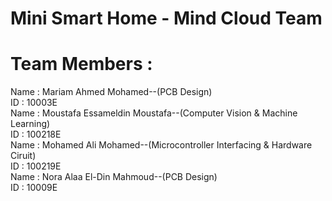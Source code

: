 # Mini Smart Home - Mind Cloud Team

# Team Members :<br>
Name : Mariam Ahmed Mohamed--(PCB Design) <br>
ID : 10003E<br>
Name : Moustafa Essameldin Moustafa--(Computer Vision & Machine Learning) <br>
ID : 100218E<br>
Name : Mohamed Ali Mohamed--(Microcontroller Interfacing & Hardware Ciruit) <br>
ID : 100219E<br>
Name : Nora Alaa El-Din Mahmoud--(PCB Design)<br>
ID : 10009E<br>
